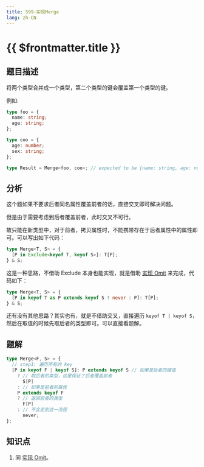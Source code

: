 ```yaml
---
title: 599-实现Merge
lang: zh-CN
---
```


# {{ $frontmatter.title }}

## 题目描述

将两个类型合并成一个类型，第二个类型的键会覆盖第一个类型的键。

例如:

```ts
type foo = {
  name: string;
  age: string;
};

type coo = {
  age: number;
  sex: string;
};

type Result = Merge<foo, coo>; // expected to be {name: string, age: number, sex: string}
```

## 分析

这个题如果不要求后者同名属性覆盖前者的话，直接交叉即可解决问题。

但是由于需要考虑到后者覆盖前者，此时交叉不可行。

故只能在新类型中，对于前者，拷贝属性时，不能携带存在于后者属性中的属性即可。可以写出如下代码：

```ts
type Merge<T, S> = {
  [P in Exclude<keyof T, keyof S>]: T[P];
} & S;
```

这是一种思路，不借助 Exclude 本身也能实现，就是借助 [实现 Omit](/medium/3-实现Omit.md) 来完成，代码如下：

```ts
type Merge<T, S> = {
  [P in keyof T as P extends keyof S ? never : P]: T[P];
} & S;
```

还有没有其他思路？其实也有，就是不借助交叉，直接遍历 `keyof T | keyof S`，然后在取值的时候先取后者的类型即可。可以直接看题解。

## 题解

```ts
type Merge<F, S> = {
  // step1: 遍历所有的 key
  [P in keyof F | keyof S]: P extends keyof S // 如果是后者的键值
    ? // 取后者的类型，这里保证了后者覆盖前者
      S[P]
    : // 如果是前者的属性
    P extends keyof F
    ? // 返回前者的类型
      F[P]
    : // 不会走到这一流程
      never;
};
```

## 知识点

1. 同 [实现 Omit](/medium/3-实现Omit.md)。
